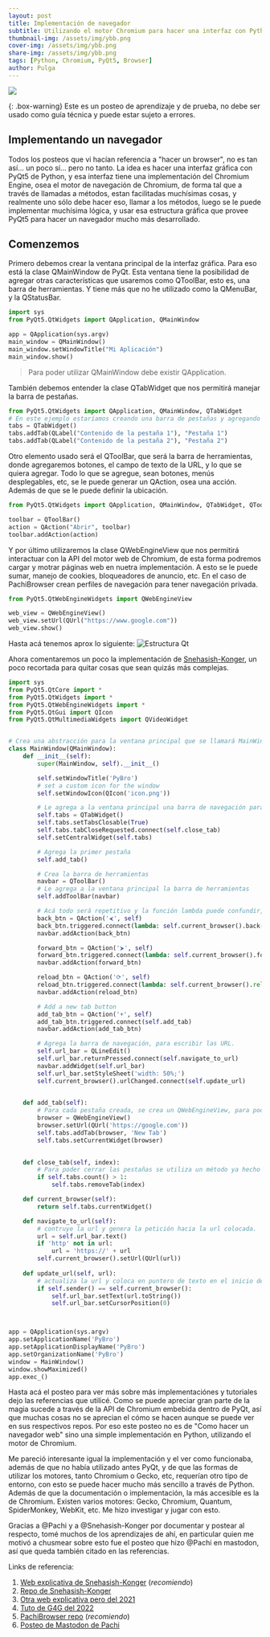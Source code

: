```yaml
---
layout: post
title: Implementación de navegador
subtitle: Utilizando el motor Chromium para hacer una interfaz con Python.
thumbnail-img: /assets/img/ybb.png
cover-img: /assets/img/ybb.png
share-img: /assets/img/ybb.png
tags: [Python, Chromium, PyQt5, Browser]
author: Pulga
---
```


![](/assets/img/notbyai-es.svg)

{: .box-warning}
Este es un posteo de aprendizaje y de prueba, no debe ser usado como guía técnica y puede estar sujeto a errores.

## Implementando un navegador

Todos los posteos que vi hacían referencia a "hacer un browser", no es tan así... un poco sí... pero no tanto.
La idea es hacer una interfaz gráfica con PyQt5 de Python, y esa interfaz tiene una implementación del Chromium Engine, osea el motor de navegación de Chromium, de forma tal que a través de llamadas a métodos, estan facilitadas muchísimas cosas, y realmente uno sólo debe hacer eso, llamar a los métodos, luego se le puede implementar muchísima lógica, y usar esa estructura gráfica que provee PyQt5 para hacer un navegador mucho más desarrollado.

## Comenzemos

Primero debemos crear la ventana principal de la interfaz gráfica.
Para eso está la clase QMainWindow de PyQt. Esta ventana tiene la posibilidad de agregar otras características que usaremos como QToolBar, esto es, una barra de herramientas. Y tiene más que no he utilizado como la QMenuBar, y la QStatusBar.

```py
import sys
from PyQt5.QtWidgets import QApplication, QMainWindow

app = QApplication(sys.argv)
main_window = QMainWindow()
main_window.setWindowTitle("Mi Aplicación")
main_window.show()
```

> Para poder utilizar QMainWindow debe existir QApplication.

También debemos entender la clase QTabWidget que nos permitirá manejar la barra de pestañas.

```py
from PyQt5.QtWidgets import QApplication, QMainWindow, QTabWidget
# En este ejemplo estaríamos creando una barra de pestañas y agregando 2 pestañas a dicha barra.
tabs = QTabWidget()
tabs.addTab(QLabel("Contenido de la pestaña 1"), "Pestaña 1")
tabs.addTab(QLabel("Contenido de la pestaña 2"), "Pestaña 2")
```

Otro elemento usado será el QToolBar, que será la barra de herramientas, donde agregaremos botones, el campo de texto de la URL, y lo que se quiera agregar. Todo lo que se agregue, sean botones, menús desplegables, etc, se le puede generar un QAction, osea una acción. Además de que se le puede definir la ubicación.


```py
from PyQt5.QtWidgets import QApplication, QMainWindow, QTabWidget, QToolBar

toolbar = QToolBar()
action = QAction("Abrir", toolbar)
toolbar.addAction(action)
```

Y por último utilizaremos la clase QWebEngineView que nos permitirá interactuar con la API del motor web de Chromium, de esta forma podremos cargar y motrar páginas web en nuetra implementación.
A esto se le puede sumar, manejo de cookies, bloqueadores de anuncio, etc. En el caso de PachiBrowser crean perfiles de navegación para tener navegación privada.

```py
from PyQt5.QtWebEngineWidgets import QWebEngineView

web_view = QWebEngineView()
web_view.setUrl(QUrl("https://www.google.com"))
web_view.show()
```

Hasta acá tenemos aprox lo siguiente:
![Estructura Qt](/assets/img/qtdiagrama.png)


Ahora comentaremos un poco la implementación de [Snehasish-Konger](https://github.com/Snehasish-Konger/browser/blob/master/main.py), un poco recortada para quitar cosas que sean quizás más complejas.

```py
import sys
from PyQt5.QtCore import *
from PyQt5.QtWidgets import *
from PyQt5.QtWebEngineWidgets import *
from PyQt5.QtGui import QIcon
from PyQt5.QtMultimediaWidgets import QVideoWidget


# Crea una abstracción para la ventana principal que se llamará MainWindow.
class MainWindow(QMainWindow):
    def __init__(self):
        super(MainWindow, self).__init__()

        self.setWindowTitle('PyBro')
        # set a custom icon for the window
        self.setWindowIcon(QIcon('icon.png'))

        # Le agrega a la ventana principal una barra de navegación para pesatañas
        self.tabs = QTabWidget()
        self.tabs.setTabsClosable(True)
        self.tabs.tabCloseRequested.connect(self.close_tab)
        self.setCentralWidget(self.tabs)

        # Agrega la primer pestaña
        self.add_tab()

        # Crea la barra de herramientas
        navbar = QToolBar()
        # Le agrega a la ventana principal la barra de herramientas
        self.addToolBar(navbar)

        # Acá todo será repetitivo y la función lambda puede confundir, pero es crear un botón, suscribirlo al método que nos provee el motor de Chromium y agregarlo a la barra de herramientas. Mediante el método current_browser que indica la pestaña "actual".
        back_btn = QAction('⮜', self)
        back_btn.triggered.connect(lambda: self.current_browser().back())
        navbar.addAction(back_btn)

        forward_btn = QAction('⮞', self)
        forward_btn.triggered.connect(lambda: self.current_browser().forward())
        navbar.addAction(forward_btn)

        reload_btn = QAction('⟳', self)
        reload_btn.triggered.connect(lambda: self.current_browser().reload())
        navbar.addAction(reload_btn)

        # Add a new tab button
        add_tab_btn = QAction('+', self)
        add_tab_btn.triggered.connect(self.add_tab)
        navbar.addAction(add_tab_btn)

        # Agrega la barra de navegación, para escribir las URL.
        self.url_bar = QLineEdit()
        self.url_bar.returnPressed.connect(self.navigate_to_url)
        navbar.addWidget(self.url_bar)
        self.url_bar.setStyleSheet('width: 50%;')
        self.current_browser().urlChanged.connect(self.update_url)
        

    def add_tab(self):
        # Para cada pestaña creada, se crea un QWebEngineView, para poder tener dentro de cada pestaña un motor web, para poder ejecutar js y demás funcionalidades que el motor web provee y luego de crearse se setea como la pestaña actual.
        browser = QWebEngineView()
        browser.setUrl(QUrl('https://google.com'))
        self.tabs.addTab(browser, 'New Tab')
        self.tabs.setCurrentWidget(browser)       

    
    def close_tab(self, index):
        # Para poder cerrar las pestañas se utiliza un método ya hecho que se llama removeTab() que recibe el número de pestaña que se quiere cerrar.
        if self.tabs.count() > 1:
            self.tabs.removeTab(index)

    def current_browser(self):
        return self.tabs.currentWidget()

    def navigate_to_url(self):
        # contruye la url y genera la petición hacia la url colocada.
        url = self.url_bar.text()
        if 'http' not in url:
            url = 'https://' + url
        self.current_browser().setUrl(QUrl(url))
    
    def update_url(self, url):
        # actualiza la url y coloca en puntero de texto en el inicio del campo de texto.
        if self.sender() == self.current_browser():
            self.url_bar.setText(url.toString())
            self.url_bar.setCursorPosition(0)



app = QApplication(sys.argv)
app.setApplicationName('PyBro')
app.setApplicationDisplayName('PyBro')
app.setOrganizationName('PyBro')
window = MainWindow()
window.showMaximized()
app.exec_()
```

Hasta acá el posteo para ver más sobre más implementaciónes y tutoriales dejo las referencias que utilicé. Como se puede apreciar gran parte de la magia sucede a través de la API de Chromium embebida dentro de PyQt, así que muchas cosas no se aprecian el cómo se hacen aunque se puede ver en sus respectivos repos. Por eso este posteo no es de "Como hacer un navegador web" sino una simple implementación en Python, utilizando el motor de Chromium.

Me pareció interesante igual la implementación y el ver como funcionaba, además de que no había utilizado antes PyQt, y de que las formas de utilizar los motores, tanto Chromium o Gecko, etc, requerían otro tipo de entorno, con esto se puede hacer mucho más sencillo a través de Python. Además de que la documentación o implementación, la más accesible es la de Chromium.
Existen varios motores: Gecko, Chromium, Quantum, SpiderMonkey, WebKit, etc. Me hizo investigar y jugar con esto. 

Gracias a @Pachi y a @Snehasish-Konger por documentar y postear al respecto, tomé muchos de los aprendizajes de ahí, en particular quien me motivó a chusmear sobre esto fue el posteo que hizo @Pachi en mastodon, así que queda también citado en las referencias.


Links de referencia:
1. [Web explicativa de Snehasish-Konger](https://scientyficworld.org/how-to-build-a-browser-using-python/) (*recomiendo*)
2. [Repo de Snehasish-Konger](https://github.com/Snehasish-Konger/browser/)
3. [Otra web explicativa pero del 2021](https://pythongeeks.org/create-web-browser-python-pyqt/)
4. [Tuto de G4G del 2022](https://www.geeksforgeeks.org/python/creating-a-simple-browser-using-pyqt5/)
5. [PachiBrowser repo](https://github.com/SuperSnufkin/PAchi-Web-Browser-) (*recomiendo*)
6. [Posteo de Mastodon de Pachi](https://rebel.ar/@supersnufkin@mastodon.social/114601224483115795)